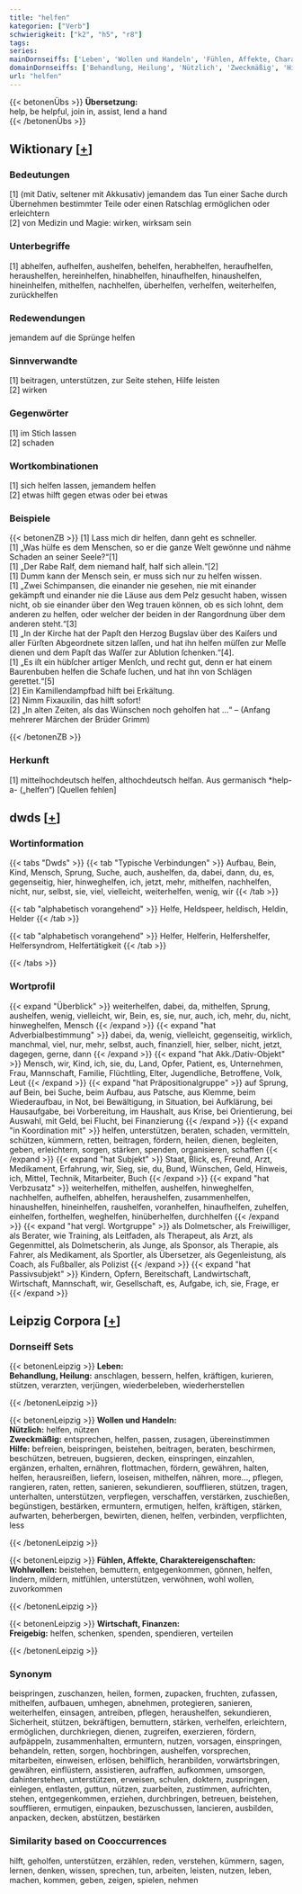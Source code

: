 ```yaml
---
title: "helfen"
kategorien: ["Verb"]
schwierigkeit: ["k2", "h5", "r8"]
tags:
series:
mainDornseiffs: ['Leben', 'Wollen und Handeln', 'Fühlen, Affekte, Charaktereigenschaften', 'Wirtschaft, Finanzen']
domainDornseiffs: ['Behandlung, Heilung', 'Nützlich', 'Zweckmäßig', 'Hilfe', 'Wohlwollen', 'Freigebig']
url: "helfen"
---
```


{{< betonenÜbs >}}
**Übersetzung:**  
help, be helpful, join in, assist, lend  a hand  
{{< /betonenÜbs >}}

## Wiktionary [[+](https://de.wiktionary.org/wiki/helfen)]

### Bedeutungen
[1] (mit Dativ, seltener mit Akkusativ) jemandem das Tun einer Sache durch Übernehmen bestimmter Teile oder einen Ratschlag ermöglichen oder erleichtern  
[2] von Medizin und Magie: wirken, wirksam sein  

### Unterbegriffe
[1] abhelfen, aufhelfen, aushelfen, behelfen, herabhelfen, heraufhelfen, heraushelfen, hereinhelfen, hinabhelfen, hinaufhelfen, hinaushelfen, hineinhelfen, mithelfen, nachhelfen, überhelfen, verhelfen, weiterhelfen, zurückhelfen  

### Redewendungen
jemandem auf die Sprünge helfen  

### Sinnverwandte
[1] beitragen, unterstützen, zur Seite stehen, Hilfe leisten  
[2] wirken  

### Gegenwörter
[1] im Stich lassen  
[2] schaden  

### Wortkombinationen
[1] sich helfen lassen, jemandem helfen  
[2] etwas hilft gegen etwas oder bei etwas  

### Beispiele
{{< betonenZB >}}
[1] Lass mich dir helfen, dann geht es schneller.  
[1] „Was hülfe es dem Menschen, so er die ganze Welt gewönne und nähme Schaden an seiner Seele?“[1]  
[1] „Der Rabe Ralf, dem niemand half, half sich allein.“[2]  
[1] Dumm kann der Mensch sein, er muss sich nur zu helfen wissen.  
[1] „Zwei Schimpansen, die einander nie gesehen, nie mit einander gekämpft und einander nie die Läuse aus dem Pelz gesucht haben, wissen nicht, ob sie einander über den Weg trauen können, ob es sich lohnt, dem anderen zu helfen, oder welcher der beiden in der Rangordnung über dem anderen steht.“[3]  
[1] „In der Kirche hat der Papſt den Herzog Bugslav über des Kaiſers und aller Fürſten Abgeordnete sitzen laſſen, und hat ihn helfen müſſen zur Meſſe dienen und dem Papſt das Waſſer zur Ablution ſchenken.“[4].  
[1] „Es iſt ein hübſcher artiger Menſch, und recht gut, denn er hat einem Baurenbuben helfen die Schafe ſuchen, und hat ihn von Schlägen gerettet.“[5]  
[2] Ein Kamillendampfbad hilft bei Erkältung.  
[2] Nimm Fixauxilin, das hilft sofort!  
[2] „In alten Zeiten, als das Wünschen noch geholfen hat …“ – (Anfang mehrerer Märchen der Brüder Grimm)  

{{< /betonenZB >}}
### Herkunft
[1] mittelhochdeutsch helfen, althochdeutsch helfan. Aus germanisch *help-a- („helfen“) [Quellen fehlen]  



## dwds [[+](https://www.dwds.de/wb/helfen)]

### Wortinformation
{{< tabs "Dwds" >}}
{{< tab "Typische Verbindungen" >}}
Aufbau, Bein, Kind, Mensch, Sprung, Suche, auch, aushelfen, da, dabei, dann, du, es, gegenseitig, hier, hinweghelfen, ich, jetzt, mehr, mithelfen, nachhelfen, nicht, nur, selbst, sie, viel, vielleicht, weiterhelfen, wenig, wir
{{< /tab >}}

{{< tab "alphabetisch vorangehend" >}}
Helfe, Heldspeer, heldisch, Heldin, Helder
{{< /tab >}}

{{< tab "alphabetisch vorangehend" >}}
Helfer, Helferin, Helfershelfer, Helfersyndrom, Helfertätigkeit
{{< /tab >}}

{{< /tabs >}}

### Wortprofil
{{< expand "Überblick" >}} weiterhelfen, dabei, da, mithelfen, Sprung, aushelfen, wenig, vielleicht, wir, Bein, es, sie, nur, auch, ich, mehr, du, nicht, hinweghelfen, Mensch {{< /expand >}}
{{< expand "hat Adverbialbestimmung" >}} dabei, da, wenig, vielleicht, gegenseitig, wirklich, manchmal, viel, nur, mehr, selbst, auch, finanziell, hier, selber, nicht, jetzt, dagegen, gerne, dann {{< /expand >}}
{{< expand "hat Akk./Dativ-Objekt" >}} Mensch, wir, Kind, ich, sie, du, Land, Opfer, Patient, es, Unternehmen, Frau, Mannschaft, Familie, Flüchtling, Elter, Jugendliche, Betroffene, Volk, Leut {{< /expand >}}
{{< expand "hat Präpositionalgruppe" >}} auf Sprung, auf Bein, bei Suche, beim Aufbau, aus Patsche, aus Klemme, beim Wiederaufbau, in Not, bei Bewältigung, in Situation, bei Aufklärung, bei Hausaufgabe, bei Vorbereitung, im Haushalt, aus Krise, bei Orientierung, bei Auswahl, mit Geld, bei Flucht, bei Finanzierung {{< /expand >}}
{{< expand "in Koordination mit" >}} helfen, unterstützen, beraten, schaden, vermitteln, schützen, kümmern, retten, beitragen, fördern, heilen, dienen, begleiten, geben, erleichtern, sorgen, stärken, spenden, organisieren, schaffen {{< /expand >}}
{{< expand "hat Subjekt" >}} Staat, Blick, es, Freund, Arzt, Medikament, Erfahrung, wir, Sieg, sie, du, Bund, Wünschen, Geld, Hinweis, ich, Mittel, Technik, Mitarbeiter, Buch {{< /expand >}}
{{< expand "hat Verbzusatz" >}} weiterhelfen, mithelfen, aushelfen, hinweghelfen, nachhelfen, aufhelfen, abhelfen, heraushelfen, zusammenhelfen, hinaushelfen, hineinhelfen, raushelfen, voranhelfen, hinaufhelfen, zuhelfen, einhelfen, forthelfen, weghelfen, hinüberhelfen, durchhelfen {{< /expand >}}
{{< expand "hat vergl. Wortgruppe" >}} als Dolmetscher, als Freiwilliger, als Berater, wie Training, als Leitfaden, als Therapeut, als Arzt, als Gegenmittel, als Dolmetscherin, als Junge, als Sponsor, als Therapie, als Fahrer, als Medikament, als Sportler, als Übersetzer, als Gegenleistung, als Coach, als Fußballer, als Polizist {{< /expand >}}
{{< expand "hat Passivsubjekt" >}} Kindern, Opfern, Bereitschaft, Landwirtschaft, Wirtschaft, Mannschaft, wir, Gesellschaft, es, Aufgabe, ich, sie, Frage, er {{< /expand >}}

## Leipzig Corpora [[+](https://corpora.uni-leipzig.de/en/res?word=helfen&corpusId=deu_newscrawl-public_2018)]

### Dornseiff Sets
{{< betonenLeipzig >}}
**Leben:**  
**Behandlung, Heilung:** anschlagen, bessern, helfen, kräftigen, kurieren, stützen, verarzten, verjüngen, wiederbeleben, wiederherstellen  

{{< /betonenLeipzig >}}


{{< betonenLeipzig >}}
**Wollen und Handeln:**  
**Nützlich:** helfen, nützen  
**Zweckmäßig:** entsprechen, helfen, passen, zusagen, übereinstimmen  
**Hilfe:** befreien, beispringen, beistehen, beitragen, beraten, beschirmen, beschützen, betreuen, bugsieren, decken, einspringen, einzahlen, ergänzen, erhalten, ernähren, flottmachen, fördern, gewähren, halten, helfen, herausreißen, liefern, loseisen, mithelfen, nähren, more..., pflegen, rangieren, raten, retten, sanieren, sekundieren, soufflieren, stützen, tragen, unterhalten, unterstützen, verpflegen, verschaffen, verstärken, zuschießen, begünstigen, bestärken, ermuntern, ermutigen, helfen, kräftigen, stärken, aufwarten, beherbergen, bewirten, dienen, helfen, verbinden, verpflichten, less  

{{< /betonenLeipzig >}}


{{< betonenLeipzig >}}
**Fühlen, Affekte, Charaktereigenschaften:**  
**Wohlwollen:** beistehen, bemuttern, entgegenkommen, gönnen, helfen, lindern, mildern, mitfühlen, unterstützen, verwöhnen, wohl wollen, zuvorkommen  

{{< /betonenLeipzig >}}


{{< betonenLeipzig >}}
**Wirtschaft, Finanzen:**  
**Freigebig:** helfen, schenken, spenden, spendieren, verteilen  

{{< /betonenLeipzig >}}

### Synonym
beispringen, zuschanzen, heilen, formen, zupacken, fruchten, zufassen, mithelfen, aufbauen, umhegen, abnehmen, protegieren, sanieren, weiterhelfen, einsagen, antreiben, pflegen, heraushelfen, sekundieren, Sicherheit, stützen, bekräftigen, bemuttern, stärken, verhelfen, erleichtern, ermöglichen, durchkriegen, dienen, zugreifen, exerzieren, fördern, aufpäppeln, zusammenhalten, ermuntern, nutzen, vorsagen, einspringen, behandeln, retten, sorgen, hochbringen, aushelfen, vorsprechen, mitarbeiten, einweisen, erlösen, behilflich, heranbilden, vorwärtsbringen, gewähren, einflüstern, assistieren, aufraffen, aufkommen, umsorgen, dahinterstehen, unterstützen, erweisen, schulen, doktern, zuspringen, einlegen, entlasten, guttun, nützen, zuarbeiten, zustimmen, aufrichten, stehen, entgegenkommen, erziehen, durchbringen, betreuen, beistehen, soufflieren, ermutigen, einpauken, bezuschussen, lancieren, ausbilden, anpacken, decken, abstützen, bestärken


### Similarity based on Cooccurrences
hilft, geholfen, unterstützen, erzählen, reden, verstehen, kümmern, sagen, lernen, denken, wissen, sprechen, tun, arbeiten, leisten, nutzen, leben, machen, kommen, geben, zeigen, spielen, nehmen

